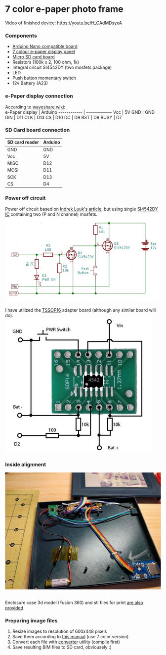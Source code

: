 # 7 color e-paper photo frame

Video of finished device: https://youtu.be/H_CAdMDsyxA

### Components

* [Arduino Nano compatible board](https://www.amazon.com/dp/B07G99NNXL)
* [7 colour e-paper display panel](https://www.waveshare.com/product/displays/e-paper/epaper-1/5.65inch-e-paper-module-f.htm)
* [Micro SD card board](https://www.amazon.com/gp/product/B07BJ2P6X6)
* Resistors (100k x 2, 100 ohm, 1k)
* Integral circuit SI4542DY (two mosfets package)
* LED
* Push button momentary switch
* 12v Battery (A23)

### e-Paper display connection
According to [waveshare wiki](https://www.waveshare.com/wiki/5.65inch_e-Paper_Module_(F)):<br>
e-Paper display | Arduino
------------ | -------------
Vcc | 5V
GND | GND
DIN | D11
CLK | D13
CS | D10
DC | D9
RST | D8
BUSY | D7

### SD Card board connection
SD card reader | Arduino
------------ | -------------
GND | GND
Vcc | 5V
MISO | D12
MOSI | D11
SCK | D13
CS | D4

### Power off circuit
Power off circuit based on [Indrek Luuk's article](https://circuitjournal.com/arduino-auto-power-off), but using single [SI4542DY IC](https://www.onsemi.com/pdf/datasheet/si4542dy-d.pdf) containing two (P and N channel) mosfets.<br>
![Power off](https://github.com/geoavia/E-Paper-Photo-Frame/blob/main/circuit_pwr.jpg)<br><br>
I have utilized the [TSSOP16](https://www.amazon.com/dp/B00O9W6RLQ) adapter board (although any similar board will do).<br>
![ssop16](https://github.com/geoavia/E-Paper-Photo-Frame/blob/main/ssop16.jpg)<br>

### Inside alignment
![Inside](https://github.com/geoavia/E-Paper-Photo-Frame/blob/main/photo_frame_inside.jpg)<br><br>

Enclosure case 3d model (Fusion 360) and stl files for print [are also provided](https://github.com/geoavia/E-Paper-Photo-Frame/tree/main/enclosure)

### Preparing image files

1. Resize images to resolution of 600x448 pixels
2. Save them according to [this manual](https://www.waveshare.com/wiki/E-Paper_Floyd-Steinberg) (use 7 color version)
3. Convert each file with [converter](https://github.com/geoavia/E-Paper-Photo-Frame/tree/main/converter) utility (compile first)
4. Save resulting BIM files to SD card, obviousely :)
